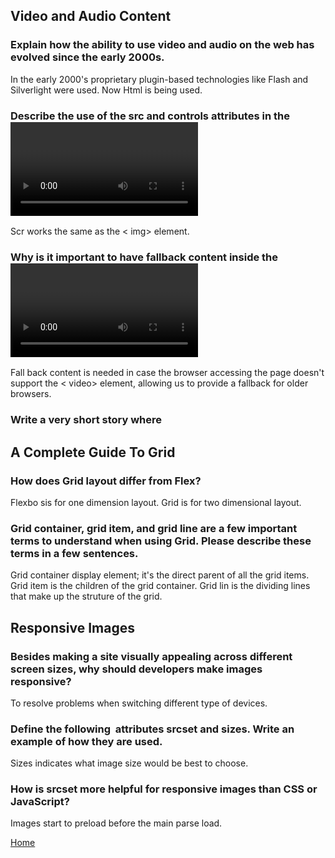 ## Video and Audio Content

### Explain how the ability to use video and audio on the web has evolved since the early 2000s.

In the early 2000's proprietary plugin-based technologies like Flash and Silverlight were used. Now Html is being used.

### Describe the use of the src and controls attributes in the <video> element.

Scr works the same as the < img> element. 

### Why is it important to have fallback content inside the <video> element?

Fall back content is needed in case the browser accessing the page doesn't support the < video> element, allowing us to provide a fallback for older browsers.

### Write a very short story where <audio> and <video> are characters.

## A Complete Guide To Grid

### How does Grid layout differ from Flex?

Flexbo sis for one dimension layout. Grid is for two dimensional layout. 

### Grid container, grid item, and grid line are a few important terms to understand when using Grid. Please describe these terms in a few sentences.

Grid container display element; it's the direct parent of all the grid items. Grid item is the children of the grid container. Grid lin is the dividing lines that make up the struture of the grid.

## Responsive Images

### Besides making a site visually appealing across different screen sizes, why should developers make images responsive?

To resolve problems when switching different type of devices. 

### Define the following <img> attributes srcset and sizes. Write an example of how they are used.

Sizes indicates what image size would be best to choose. 

### How is srcset more helpful for responsive images than CSS or JavaScript?

Images start to preload before the main parse load. 


[Home](https://shiloh206.github.io/reading-notes)